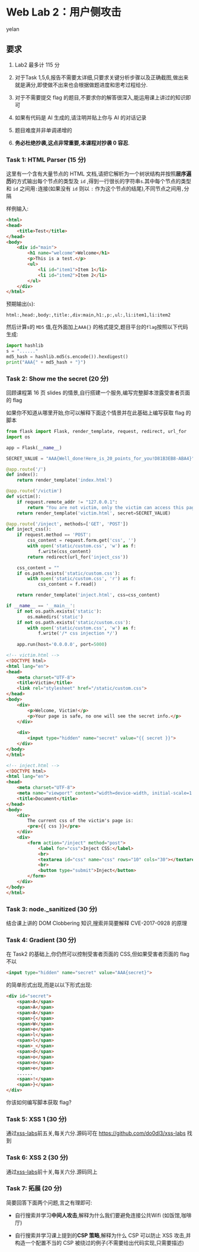 # Web Lab 2：用户侧攻击

yelan

## 要求

1. Lab2 最多计 115 分

2. 对于Task 1,5,6,报告不需要太详细,只要求关键分析步骤以及正确截图,做出来就是满分,即使做不出来也会根据做题进度和思考过程给分.

3. 对于不需要提交 flag 的题目,不要求你的解答很深入,能运用课上讲过的知识即可

4. 如果有代码是 AI 生成的,请注明并贴上你与 AI 的对话记录

5. 题目难度并非单调递增的

6. **务必杜绝抄袭,这点非常重要,本课程对抄袭 0 容忍**.

### Task 1: HTML Parser (15 分)

这里有一个含有大量节点的 HTML 文档,请把它解析为一个树状结构并按照**层序遍历**的方式输出每个节点的类型及 `id` ,得到一行很长的字符串`s`.其中每个节点的类型和 `id` 之间用`:`连接(如果没有 `id` 则以 `:` 作为这个节点的结尾),不同节点之间用`,`分隔

样例输入:

```html
<html>
<head>
    <title>Test</title>
</head>
<body>
    <div id="main">
        <h1 name="welcome">Welcome</h1>
        <p>This is a test.</p>
        <ul>
            <li id="item1">Item 1</li>
            <li id="item2">Item 2</li>
        </ul>
    </div>
</html>
```

预期输出(`s`):

```
html:,head:,body:,title:,div:main,h1:,p:,ul:,li:item1,li:item2
```

然后计算`s`的 `MD5` 值,在外面加上`AAA{}` 的格式提交,题目平台的`flag`按照以下代码生成:

```python
import hashlib
s = "......"
md5_hash = hashlib.md5(s.encode()).hexdigest()
print("AAA{" + md5_hash + "}")
```

### Task 2: Show me the secret (20 分)

回顾课程第 16 页 slides 的情景,自行搭建一个服务,编写完整脚本泄露受害者页面的 flag

如果你不知道从哪里开始,你可以解释下面这个情景并在此基础上编写获取 flag 的脚本

```python
from flask import Flask, render_template, request, redirect, url_for
import os

app = Flask(__name__)

SECRET_VALUE = "AAA{Well_done!Here_is_20_points_for_you!D81B3EB8-ABA4}"

@app.route('/')
def index():
    return render_template('index.html')

@app.route('/victim')
def victim():
    if request.remote_addr != "127.0.0.1":
        return "You are not victim, only the victim can access this page.", 403
    return render_template('victim.html', secret=SECRET_VALUE)

@app.route('/inject', methods=['GET', 'POST'])
def inject_css():
    if request.method == 'POST':
        css_content = request.form.get('css', '')
        with open('static/custom.css', 'w') as f:
            f.write(css_content)
        return redirect(url_for('inject_css'))

    css_content = ""
    if os.path.exists('static/custom.css'):
        with open('static/custom.css', 'r') as f:
            css_content = f.read()

    return render_template('inject.html', css=css_content)

if __name__ == '__main__':
    if not os.path.exists('static'):
        os.makedirs('static')
    if not os.path.exists('static/custom.css'):
        with open('static/custom.css', 'w') as f:
            f.write('/* css injection */')
    
    app.run(host='0.0.0.0', port=5000)
```

```html
<!-- victim.html -->
<!DOCTYPE html>
<html lang="en">
<head>
    <meta charset="UTF-8">
    <title>Victim</title>
    <link rel="stylesheet" href="/static/custom.css">
</head>
<body>
    <div>
        <p>Welcome, Victim!</p>
        <p>Your page is safe, no one will see the secret info.</p>
    </div>
    
    <div>
        <input type="hidden" name="secret" value="{{ secret }}">
    </div>
</body>
</html>
```

```html
<!-- inject.html -->
<!DOCTYPE html>
<html lang="en">
<head>
    <meta charset="UTF-8">
    <meta name="viewport" content="width=device-width, initial-scale=1.0">
    <title>Document</title>
</head>
<body>
    <div>
        The current css of the victim's page is:
        <pre>{{ css }}</pre>
    </div>
    <div>
        <form action="/inject" method="post">
            <label for="css">Inject CSS:</label>
            <br>
            <textarea id="css" name="css" rows="10" cols="30"></textarea>
            <br>
            <button type="submit">Inject</button>
        </form>
    </div>
</body>
</html>
```

### Task 3: node._sanitized (30 分)

结合课上讲的 DOM Clobbering  知识,搜索并简要解释 CVE-2017-0928 的原理

### Task 4: Gradient (30 分)

在 Task2 的基础上,你仍然可以控制受害者页面的 CSS,但如果受害者页面的 flag 不以

```html
<input type="hidden" name="secret" value="AAA{secret}">
```

的简单形式出现,而是以以下形式出现:

```html
<div id="secret">
    <span>A</span>
    <span>A</span>
    <span>A</span>
    <span>{</span>
    <span>W</span>
    <span>e</span>
    <span>l</span>
    <span>l</span>
    <span>_</span>
    <span>d</span>
    <span>o</span>
    <span>n</span>
    <span>e</span>
    ......
    <span>!</span>
    <span>}</span>
</div>
```

你该如何编写脚本获取 flag?

### Task 5: XSS 1 (30 分)

通过[xss-labs](http://test.ctf8.com)前五关,每关六分.源码可在 https://github.com/do0dl3/xss-labs 找到

### Task 6: XSS 2 (30 分)

通过[xss-labs](http://test.ctf8.com)前十关,每关六分.源码同上

### Task 7: 拓展 (20 分)

简要回答下面两个问题,言之有理即可:

- 自行搜索并学习**中间人攻击**,解释为什么我们要避免连接公共Wifi (如饭馆,咖啡厅)

- 自行搜索并学习课上提到的**CSP 策略**,解释为什么 CSP 可以防止 XSS 攻击,并构造一个配置不当的 CSP 被绕过的例子(不需要给出代码实现,只需要描述)